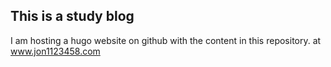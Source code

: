## This is a study blog

I am hosting a hugo website on github with the content in this repository. at www.jon1123458.com

